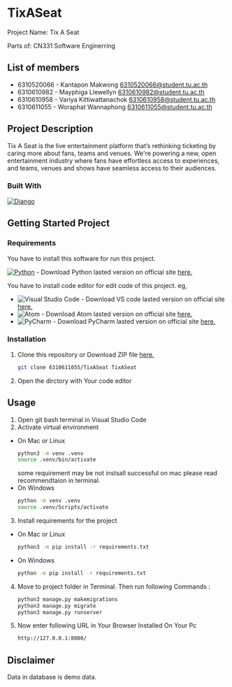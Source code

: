 # TixASeat

Project Name: Tix A Seat

Parts of: CN331 Software Enginerring


## List of members
+ 6310520066 - Kantapon Makwong <6310520066@student.tu.ac.th>
+ 6310610982 - Mayphiga Llewellyn <6310610982@student.tu.ac.th>
+ 6310610958 - Variya Kittiwattanachok <6310610958@student.tu.ac.th>
+ 6310611055 - Woraphat Wannaphong <6310611055@student.tu.ac.th>


## Project Description
Tix A Seat is the live entertainment platform that’s rethinking ticketing by caring more about fans, teams and venues. We're powering a new, open entertainment industry where fans have effortless access to experiences, and teams, venues and shows have seamless access to their audiences.


### Built With
[![Django](https://img.shields.io/badge/Djang0-35495E?style=for-the-badge&logo=django&logoColor=4FC08D)](www.djangoproject.com/)


## Getting Started Project
### Requirements
You have to install this software for run this project.

[![Python](https://img.shields.io/badge/python-3670A0?style=for-the-badge&logo=python&logoColor=ffdd54)](www.python.org/) - Download Python lasted version on official site [here.](https://www.python.org/downloads/)

You have to install code editor for edit code of this project. eg,

+ ![Visual Studio Code](https://img.shields.io/badge/Visual%20Studio%20Code-0078d7.svg?style=for-the-badge&logo=visual-studio-code&logoColor=white) - Download VS code lasted version on official site [here.](https://code.visualstudio.com/)
+ ![Atom](https://img.shields.io/badge/Atom-%2366595C.svg?style=for-the-badge&logo=atom&logoColor=white) - Download Atom lasted version on official site [here.](https://flight-manual.atom.io/getting-started/sections/installing-atom/)
+ ![PyCharm](https://img.shields.io/badge/pycharm-143?style=for-the-badge&logo=pycharm&logoColor=black&color=black&labelColor=green) - Download PyCharm lasted version on official site [here.](https://www.jetbrains.com/pycharm/download/#section=mac)


### Installation
1. Clone this repository or Download ZIP file [here.](https://github.com/6310611055/TixASeat/archive/refs/heads/main.zip)
    ```sh
    git clone 6310611055/TixASeat TixASeat
    ```
2. Open the dirctory with Your code editor


## Usage
1. Open git bash terminal in Visual Studio Code
2. Activate virtual environment
  + On Mac or Linux
    ```sh
    python3 -m venv .venv
    source .venv/bin/activate
    ```
    some requirement may be not instsall successful on mac please read recommendtaion in terminal.
  + On Windows
    ```sh
    python -m venv .venv
    source .venv/Scripts/activate
    ```

3. Install requirements for the project
  + On Mac or Linux
    ```sh
    python3 -m pip install -r requirements.txt
    ```
  + On Windows
    ```sh
    python -m pip install -r requirements.txt
    ```
4. Move to project folder in Terminal. Then run following Commands :
    ```sh
    python3 manage.py makemigrations
    python3 manage.py migrate
    python3 manage.py runserver
    ```
5. Now enter following URL in Your Browser Installed On Your Pc
    ```sh
    http://127.0.0.1:8000/
    ```
    
 ## Disclaimer
Data in database is demo data.
